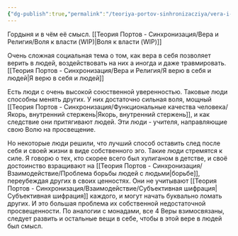 ```yaml
---
{"dg-publish":true,"permalink":"/teoriya-portov-sinhronizacziya/vera-i-religiya/smysl-zhizni-poeta-vera-v-lyudej/"}
---
```


Гордыня и в чём её смысл.
[[Теория Портов - Синхронизация/Вера и Религия/Воля к власти (WIP)\|Воля к власти (WIP)]]

Очень сложная социальная тема о том, как вера в себя позволяет верить в людей, воздействовать на них а иногда и даже травмировать.
[[Теория Портов - Синхронизация/Вера и Религия/Я верю в себя и людей\|Я верю в себя и людей]]

Есть люди с очень высокой союственной уверенностью. Таковые люди способны менять других. У них достаточно сильная воля, мощный [[Теория Портов - Синхронизация/Функциональные качества человека/Якорь, внутренний стержень\|Якорь, внутренний стержень]], и как следствие они притягивают людей. Эти люди - учителя, направляющие свою Волю на просвещение.

Но некоторые люди решили, что лучший способ оставить след после себя и своей жизни в виде собственного эго. Такие люди стремятся к силе. Я говорю о тех, кто скорее всего был хулиганом в детстве, и своё достоинство взращивают на [[Теория Портов - Синхронизация/Взаимодействие/Проблема борьбы людей с людьми\|борьбе]], переубеждая других в своих ценностях.
Они не учитывают [[Теория Портов - Синхронизация/Взаимодействие/Субъективная шифрация\|Субъективная шифрация]] каждого, и могут начать буквально ломать других.
И это большая проблема их собственной недостаточной просвещенности.
По аналогии с монадами, все 4 Веры взимосвязаны, следует развить и остальные вещи в себе, чтобы в этой вере в людей был смысл.
